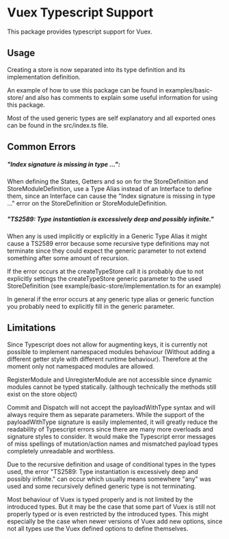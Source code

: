 # Vuex Typescript Support
This package provides typescript support for Vuex.

## Usage

Creating a store is now separated into its
type definition and its implementation definition.

An example of how to use this package can be found in
examples/basic-store/ and also has comments to explain
some useful information for using this package.

Most of the used generic types are self explanatory and
all exported ones can be found in the src/index.ts file.

## Common Errors

##### "Index signature is missing in type ...":
When defining the States, Getters and so on for the StoreDefinition and StoreModuleDefinition,
use a Type Alias instead of an Interface to define them, since an Interface can cause the 
"Index signature is missing in type ..." error on the StoreDefinition or StoreModuleDefinition.

##### "TS2589: Type instantiation is excessively deep and possibly infinite."
When any is used implicitly or explicitly in a Generic Type Alias it might cause a TS2589 error because some 
recursive type definitions may not terminate since they could expect the generic parameter to not extend something after
some amount of recursion.

If the error occurs at the createTypeStore call it is probably due to not explicitly
settings the createTypeStore generic parameter to the used StoreDefinition 
(see example/basic-store/implementation.ts for an example)

In general if the error occurs at any generic type alias or generic function you probably
need to explicitly fill in the generic parameter.

## Limitations

Since Typescript does not allow for augmenting keys, it is
currently not possible to implement namespaced modules behaviour
(Without adding a different getter style with different runtime
behaviour). Therefore at the moment only not namespaced modules are allowed.


RegisterModule and UnregisterModule are not accessible since dynamic modules cannot be
typed statically. (although technically the methods still exist on the store object)

Commit and Dispatch will not accept the payloadWithType syntax and will always require them as separate
parameters. While the support of the payloadWithType signature is easily implemented, it will greatly
reduce the readability of Typescript errors since there are many more overloads and signature styles
to consider. It would make the Typescript error messages of miss spellings of mutation/action names and
mismatched payload types completely unreadable and worthless.

Due to the recursive definition and usage of conditional types in the types
used, the error "TS2589: Type instantiation is excessively deep and possibly infinite."
can occur which usually means somewhere "any" was used and some recursively defined generic type is
not terminating.


Most behaviour of Vuex is typed properly and is not limited by the introduced types.
But it may be the case that some part of Vuex is still not properly typed or is even restricted by
the introduced types. This might especially be the case when newer versions of Vuex add new options,
since not all types use the Vuex defined options to define themselves.
